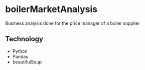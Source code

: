 # boilerMarketAnalysis
Business analysis done for the price manager of a boiler supplier

## Technology
- Python
- Pandas
- beautifulSoup
